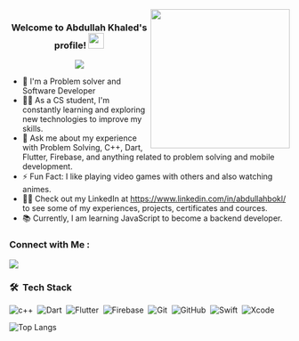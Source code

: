 
<img width="250" align="right" src="https://c.tenor.com/_DOBjnGspYAAAAAM/code-coding.gif">

<h3 align="center">
  Welcome to Abdullah Khaled's profile!
  <img src="https://media.giphy.com/media/hvRJCLFzcasrR4ia7z/giphy.gif" width="28">
</h3>

<!-- Typing SVG by DenverCoder1 - https://github.com/DenverCoder1/readme-typing-svg -->
<p align="center">
  <a href="https://github.com/DenverCoder1/readme-typing-svg"><img src="https://readme-typing-svg.herokuapp.com/?lines=Flutter%20developer;Always%20learning%20new%20things&font=Fira%20Code&center=true&width=440&height=45&color=f75c7e&vCenter=true&size=22"></a>
</p> 

- 🏢 I'm a Problem solver and Software Developer 
- 👨‍💻 As a CS student, I'm constantly learning and exploring new technologies to improve my skills.
- 💬 Ask me about my experience with Problem Solving, C++, Dart, Flutter, Firebase, and anything related to problem solving and mobile development.
- ⚡ Fun Fact: I like playing video games with others and also watching animes.
- 👨‍💻 Check out my LinkedIn at https://www.linkedin.com/in/abdullahbokl/ to see some of my experiences, projects, certificates and cources.
- 📚 Currently, I am learning JavaScript to become a backend developer.


### Connect with Me :

<a href="https://www.linkedin.com/in/abdullahbokl/" target="_blank"><img src="https://img.shields.io/badge/-Abdullah%20Khaled-0077B5?style=for-the-badge&logo=Linkedin&logoColor=white"/></a>

### 🛠 &nbsp;Tech Stack

![c++](https://img.shields.io/badge/-C++-05122A?style=flat&logo=c%2B%2B&logoColor=white)&nbsp;
![Dart](https://img.shields.io/badge/-Dart-05122A?style=flat&logo=Dart)&nbsp;
![Flutter](https://img.shields.io/badge/-Flutter-05122A?style=flat&logo=Flutter)&nbsp;
![Firebase](https://img.shields.io/badge/-Firebase%20-05122A?style=flat&logo=Firebase)&nbsp;
![Git](https://img.shields.io/badge/-Git-05122A?style=flat&logo=git)&nbsp;
![GitHub](https://img.shields.io/badge/-GitHub-05122A?style=flat&logo=github)&nbsp;
![Swift](https://img.shields.io/badge/-Swift-05122A?style=flat&logo=Swift)&nbsp;
![Xcode](https://img.shields.io/badge/-Xcode-05122A?style=flat&logo=Xcode)&nbsp;




![Top Langs](https://github-readme-stats.vercel.app/api/top-langs/?username=abdullahbokl&layout=compact)
<br>
